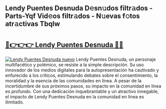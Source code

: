 ## Lendy Puentes Desnuda D𝚎sn𝚞dos filtr𝚊dos - Parts-Yqf Vid𝚎os filtr𝚊dos - N𝚞evas f𝚘tos atr𝚊ctivas Tbqlw

# <h2><a href="http://mb683ln.tromn.icu/?c=Lendy+Puentes+Desnuda">🔗👉👉👉 Lendy Puentes Desnuda 🔗🔗</a></h2>

[![Lendy Puentes Desnuda nuevo](https://i.imgur.com/pEAQMta.gif)](http://mb683ln.tromn.icu/?c=Lendy+Puentes+Desnuda)
Lendy Puentes Desnuda, un personaje multifacético y polémico, se resiste a la simple descripción. Su uso innovador de los medios digitales para la autopresentación ha cautivado y enfurecido a los críticos, estimulando debates sobre el consentimiento, la moralidad y la esencia de las comunidades en línea. A pesar de la incertidumbre de sus próximos pasos, su impacto en la comunidad en línea es profundo. Con una dedicación inquebrantable y un atractivo innegable, el impacto de Lendy Puentes Desnuda en la comunidad en línea es ilimitado.
